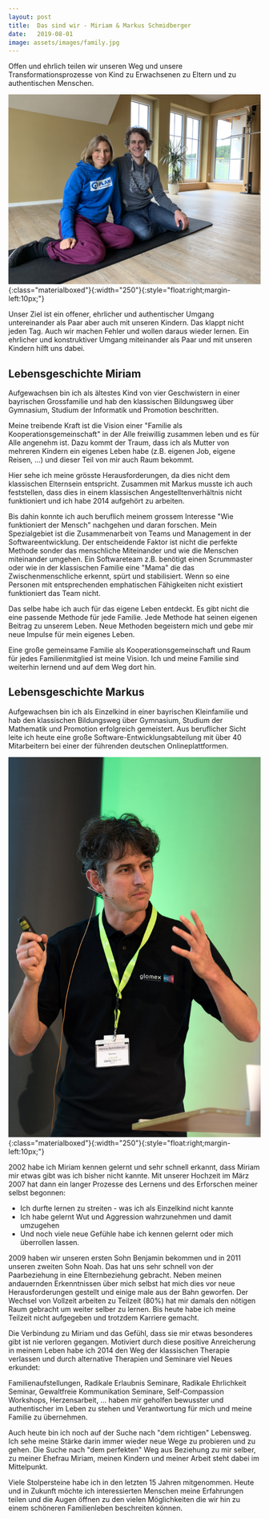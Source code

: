 ```yaml
---
layout: post
title:  Das sind wir - Miriam & Markus Schmidberger
date:   2019-08-01
image: assets/images/family.jpg
---
```

Offen und ehrlich teilen wir unseren Weg und unsere
Transformationsprozesse von Kind zu Erwachsenen zu Eltern und zu authentischen
Menschen.

![Miriam&Markus](/assets/images/miri_markus.jpg){:class="materialboxed"}{:width="250"}{:style="float:right;margin-left:10px;"}


Unser Ziel ist ein offener, ehrlicher und authentischer Umgang untereinander als Paar aber auch mit unseren Kindern. Das klappt nicht jeden Tag. Auch wir machen Fehler und wollen daraus wieder lernen. Ein ehrlicher und konstruktiver Umgang miteinander als Paar und mit unseren Kindern hilft uns dabei.

## Lebensgeschichte Miriam
Aufgewachsen bin ich als ältestes Kind von vier Geschwistern in einer bayrischen Grossfamilie und hab den klassischen Bildungsweg über Gymnasium, Studium der Informatik und Promotion beschritten.

Meine treibende Kraft ist die Vision einer "Familie als Kooperationsgemeinschaft" in der Alle freiwillig zusammen leben und es für Alle angenehm ist. Dazu kommt der Traum, dass ich als Mutter von mehreren Kindern ein eigenes Leben habe (z.B. eigenen Job, eigene Reisen, ...) und dieser Teil von mir auch Raum bekommt.

Hier sehe ich meine grösste Herausforderungen, da dies nicht dem klassischen Elternsein entspricht. Zusammen mit Markus musste ich auch feststellen, dass dies in einem klassischen Angestelltenverhältnis nicht funktioniert und ich habe 2014 aufgehört zu arbeiten.

Bis dahin konnte ich auch beruflich meinem grossem Interesse "Wie funktioniert der Mensch" nachgehen und daran forschen. Mein Spezialgebiet ist die Zusammenarbeit von Teams und Management in der Softwareentwicklung. Der entscheidende Faktor ist nicht die perfekte Methode sonder das menschliche Miteinander und wie die Menschen miteinander umgehen. Ein Softwareteam z.B. benötigt einen Scrummaster oder wie in der klassischen Familie eine "Mama" die das Zwischenmenschliche erkennt, spürt und stabilisiert. Wenn so eine Personen mit entsprechenden emphatischen Fähigkeiten nicht existiert funktioniert das Team nicht.

Das selbe habe ich auch für das eigene Leben entdeckt. Es gibt nicht die eine passende Methode für jede Familie. Jede Methode hat seinen eigenen Beitrag zu unserem Leben. Neue Methoden begeistern mich und gebe mir neue Impulse für mein eigenes Leben.

Eine große gemeinsame Familie als Kooperationsgemeinschaft und Raum für jedes Familienmitglied ist meine Vision. Ich und meine Familie sind weiterhin lernend und auf dem Weg dort hin.


## Lebensgeschichte Markus
Aufgewachsen bin ich als Einzelkind in einer bayrischen Kleinfamilie und hab den klassischen Bildungsweg über Gymnasium, Studium der Mathematik und Promotion erfolgreich gemeistert. Aus beruflicher Sicht leite ich heute eine große Software-Entwicklungsabteilung mit über 40 Mitarbeitern bei einer der führenden deutschen Onlineplattformen.

![Markus](/assets/images/picture_schmidberger_2016.jpg){:class="materialboxed"}{:width="250"}{:style="float:right;margin-left:10px;"}

2002 habe ich Miriam kennen gelernt und sehr schnell erkannt, dass Miriam mir etwas gibt was ich bisher nicht kannte. Mit unserer Hochzeit im März 2007 hat dann ein langer Prozesse des Lernens und des Erforschen meiner selbst begonnen:
<ul>
  <li style="list-style-type:disc;">Ich durfte lernen zu streiten - was ich als Einzelkind nicht kannte</li>
  <li style="list-style-type:disc;">Ich habe gelernt Wut und Aggression wahrzunehmen und damit umzugehen</li>
  <li style="list-style-type:disc;">Und noch viele neue Gefühle habe ich kennen gelernt oder mich überrollen lassen.</li>
</ul>

2009 haben wir unseren ersten Sohn Benjamin bekommen und in 2011 unseren zweiten Sohn Noah. Das hat uns sehr schnell von der Paarbeziehung in eine Elternbeziehung gebracht. Neben meinen andauernden Erkenntnissen über mich selbst hat mich dies vor neue Herausforderungen gestellt und einige male aus der Bahn geworfen. Der Wechsel von Vollzeit arbeiten zu Teilzeit (80%) hat mir damals den nötigen Raum gebracht um weiter selber zu lernen. Bis heute habe ich meine Teilzeit nicht aufgegeben und trotzdem Karriere gemacht.

Die Verbindung zu Miriam und das Gefühl, dass sie mir etwas besonderes gibt ist nie verloren gegangen. Motiviert durch diese positive Anreicherung in meinem Leben habe ich 2014 den Weg der klassischen Therapie verlassen und durch alternative Therapien und Seminare viel Neues erkundet:

Familienaufstellungen, Radikale Erlaubnis Seminare, Radikale Ehrlichkeit Seminar, Gewaltfreie Kommunikation Seminare, Self-Compassion Workshops, Herzensarbeit, ... haben mir geholfen bewusster und authentischer im Leben zu stehen und Verantwortung für mich und meine Familie zu übernehmen.

Auch heute bin ich noch auf der Suche nach "dem richtigen" Lebensweg. Ich sehe meine Stärke darin immer wieder neue Wege zu probieren und zu gehen. Die Suche nach "dem perfekten" Weg aus Beziehung zu mir selber, zu meiner Ehefrau Miriam, meinen Kindern und meiner Arbeit steht dabei im Mittelpunkt.

Viele Stolpersteine habe ich in den letzten 15 Jahren mitgenommen. Heute und in Zukunft möchte ich interessierten Menschen meine Erfahrungen teilen und die Augen öffnen zu den vielen Möglichkeiten die wir hin zu einem schöneren Familienleben beschreiten können.
